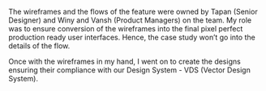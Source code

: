 The wireframes and the flows of the feature were owned by Tapan (Senior Designer) and Winy and Vansh (Product Managers) on the team. My role was to ensure conversion of the wireframes into the final pixel perfect production ready user interfaces. Hence, the case study won’t go into the details of the flow. 

Once with the wireframes in my hand, I went on to create the designs ensuring their compliance with our Design System - VDS (Vector Design System).  
